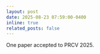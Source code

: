 ```yaml
---
layout: post
date: 2025-08-23 07:59:00-0400
inline: true
related_posts: false
---
```


One paper accepted to PRCV 2025.

